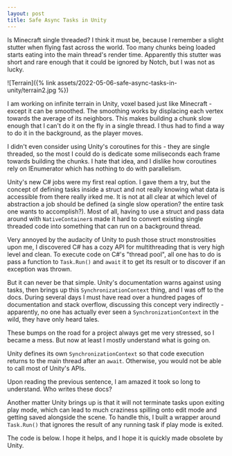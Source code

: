 ```yaml
---
layout: post
title: Safe Async Tasks in Unity
---
```


Is Minecraft single threaded? I think it must be, because I remember a slight stutter when flying fast across the world. Too many chunks being loaded starts eating into the main thread's render time. Apparently this stutter was short and rare enough that it could be ignored by Notch, but I was not as lucky.

![Terrain]({% link assets/2022-05-06-safe-async-tasks-in-unity/terrain2.jpg %})

I am working on infinite terrain in Unity, voxel based just like Minecraft - except it can be smoothed. The smoothing works by displacing each vertex towards the average of its neighbors. This makes building a chunk slow enough that I can't do it on the fly in a single thread. I thus had to find a way to do it in the background, as the player moves.

I didn't even consider using Unity's coroutines for this - they are single threaded, so the most I could do is dedicate some miliseconds each frame towards building the chunks. I hate that idea, and I dislike how coroutines rely on IEnumerator which has nothing to do with parallelism.

Unity's new C# jobs were my first real option. I gave them a try, but the concept of defining tasks inside a struct and not really knowing what data is accessible from there really irked me. It is not at all clear at which level of abstraction a job should be defined (a single slow operation? the entire task one wants to accomplish?). Most of all, having to use a struct and pass data around with `NativeContainer`s made it hard to convert existing single threaded code into something that can run on a background thread.

Very annoyed by the audacity of Unity to push those struct monstrosities upon me, I discovered C# has a cozy API for multithreading that is very high level and clean. To execute code on C#'s "thread pool", all one has to do is pass a function to `Task.Run()` and `await` it to get its result or to discover if an exception was thrown.

But it can never be that simple. Unity's documentation warns against using tasks, then brings up this `SynchronizationContext` thing, and I was off to the docs. During several days I must have read over a hundred pages of documentation and stack overflow, discussing this concept very indirectly - apparently, no one has actually ever seen a `SynchronizationContext` in the wild, they have only heard tales.

These bumps on the road for a project always get me very stressed, so I became a mess. But now at least I mostly understand what is going on.

Unity defines its own `SynchronizationContext` so that code execution returns to the main thread after an `await`. Otherwise, you would not be able to call most of Unity's APIs.

Upon reading the previous sentence, I am amazed it took so long to understand. Who writes these docs?

Another matter Unity brings up is that it will not terminate tasks upon exiting play mode, which can lead to much craziness spilling onto edit mode and getting saved alongside the scene. To handle this, I built a wrapper around `Task.Run()` that ignores the result of any running task if play mode is exited.

The code is below. I hope it helps, and I hope it is quickly made obsolete by Unity.

<script src="https://gist.github.com/marcospgp/291a8239f5dcb1a326fad37d624f3630.js"></script>
